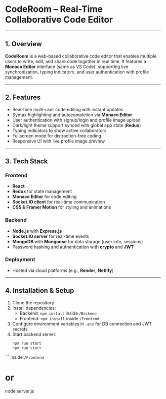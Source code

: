 # CodeRoom – Real-Time Collaborative Code Editor

---

## 1. Overview
**CodeRoom** is a web-based collaborative code editor that enables multiple users to write, edit, and share code together in real time. It features a **Monaco Editor** interface (same as VS Code), supporting live synchronization, typing indicators, and user authentication with profile management.

---

## 2. Features
- Real-time multi-user code editing with instant updates  
- Syntax highlighting and autocompletion via **Monaco Editor**  
- User authentication with signup/login and profile image upload  
- Dark/light theme support synced with global app state (**Redux**)  
- Typing indicators to show active collaborators  
- Fullscreen mode for distraction-free coding  
- Responsive UI with live profile image preview  

---

## 3. Tech Stack

### Frontend
- **React**  
- **Redux** for state management  
- **Monaco Editor** for code editing  
- **Socket.IO client** for real-time communication  
- **CSS & Framer Motion** for styling and animations  

### Backend
- **Node.js** with **Express.js**  
- **Socket.IO server** for real-time events  
- **MongoDB** with **Mongoose** for data storage (user info, sessions)  
- Password hashing and authentication with **crypto** and **JWT**  

### Deployment
- Hosted via cloud platforms (e.g., **Render**, **Netlify**)  

---

## 4. Installation & Setup
1. Clone the repository  
2. Install dependencies:
   - Backend: `npm install` inside `/Backend`  
   - Frontend: `npm install` inside `/Frontend`  
3. Configure environment variables in `.env` for DB connection and JWT secrets  
4. Start backend server:  
   ```bash
   npm run start
   npm run start
``` inside `/Frontend`  

   # or
   node server.js
